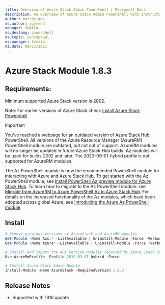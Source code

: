 ```yaml
---
title: Overview of Azure Stack Admin PowerShell | Microsoft Docs
description: An overview of Azure Stack Admin PowerShell with instructions for installation and configuration.
author: mattbriggs 
ms.author: jgerend
manager: femila
ms.devlang: powershell
ms.topic: conceptual
ms.manager: femila
ms.date: 09/23/2021
---
```

# Azure Stack Module 1.8.3

## Requirements:

Minimum supported Azure Stack version is 2002.

Note: For earlier versions of Azure Stack check [Install Azure Stack Powershell](/azure/azure-stack/azure-stack-powershell-install#install-azure-stack-powershell)

> [!IMPORTANT]  
> You've reached a webpage for an outdated version of Azure Stack Hub PowerShell. All versions of the Azure Resource Manager (AzureRM) PowerShell module are outdated, but not out of support. AzureRM modules will no longer be updated in future Azure Stack Hub builds. Az modules will be used for builds 2002 and later. The 2020-09-01-hybrid profile is not supported for AzureRM modules.  
> 
> The Az PowerShell module is now the recommended PowerShell module for interacting with Azure and Azure Stack Hub. To get started with the Az PowerShell module, see [Install PowerShell Az preview module for Azure Stack Hub](/azure-stack/operator/powershell-install-az-module). To learn how to migrate to the Az PowerShell module. see [Migrate from AzureRM to Azure PowerShell Az in Azure Stack Hub](/azure-stack/operator/migrate-azurerm-az). For details on the increased functionality of the Az modules, which have been adopted across global Azure, see [Introducing the Azure Az PowerShell module](/powershell/azure/new-azureps-module-az).

## Install

```powershell
# Remove previous versions of AzureStack and AzureRM modules
Get-Module -Name Azs.* -ListAvailable | Uninstall-Module -Force -Verbose
Get-Module -Name Azure* -ListAvailable | Uninstall-Module -Force -Verbose

# Install and import the API Version Modules required by Azure Stack into the current PowerShell session.
Use-AzureRmProfile -Profile 2019-03-01-hybrid -Force

# Install Azure Stack Admin Module
Install-Module -Name AzureStack -RequiredVersion 1.8.3
```

## Release Notes

* Supported with 1910 update
